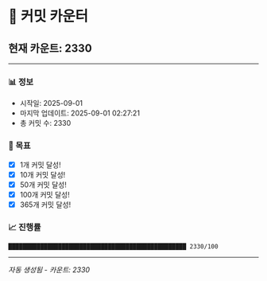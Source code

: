 # 🔢 커밋 카운터

## 현재 카운트: 2330

---

### 📊 정보
- 시작일: 2025-09-01
- 마지막 업데이트: 2025-09-01 02:27:21
- 총 커밋 수: 2330

### 🎯 목표
- [x] 1개 커밋 달성!
- [x] 10개 커밋 달성!
- [x] 50개 커밋 달성!
- [x] 100개 커밋 달성!
- [x] 365개 커밋 달성!

### 📈 진행률
```
██████████████████████████████████████████████████ 2330/100
```

---
*자동 생성됨 - 카운트: 2330*
